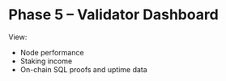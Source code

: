 # Phase 5 – Validator Dashboard

View:
- Node performance
- Staking income
- On-chain SQL proofs and uptime data